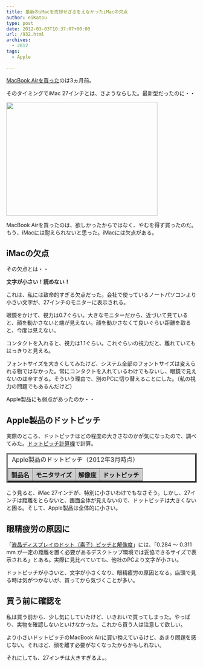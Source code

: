 ```yaml
---
title: 最新のiMacを売却せざるをえなかったiMacの欠点
author: eiKatou
type: post
date: 2012-03-03T10:37:07+00:00
url: /932.html
archives:
  - 2012
tags:
  - Apple

---
```

[MacBook Airを買った][1]のは3ヵ月前。
  
そのタイミングでiMac 27インチとは、さようならした。最新型だったのに・・
  
[<img src="http://eikatou.net/blog/wp-content./uploads/2012/03/201203_imac.jpg" alt="" title="201203_imac" width="400" height="300" class="alignnone size-full wp-image-1003" srcset="./uploads/2012/03/201203_imac.jpg 400w, ./uploads/2012/03/201203_imac-300x225.jpg 300w" sizes="(max-width: 400px) 100vw, 400px" />][2]

MacBook Airを買ったのは、欲しかったからではなく、やむを得ず買ったのだ。もう、iMacには耐えられないと思った。iMacには欠点がある。

## iMacの欠点

その欠点とは・・

<!--more-->

**文字が小さい！読めない！**

これは、私には致命的すぎる欠点だった。会社で使っているノートパソコンより小さい文字が、27インチのモニターに表示される。

眼鏡をかけて、視力は0.7ぐらい。大きなモニターだから、近づいて見ていると、顔を動かさないと端が見えない。顔を動かさなくて良いぐらい距離を取ると、今度は見えない。

コンタクトを入れると、視力は1.1ぐらい。これぐらいの視力だと、離れていてもはっきりと見える。

フォントサイズを大きくしてみたけど、システム全部のフォントサイズは変えられる物ではなかった。常にコンタクトを入れているわけでもないし、眼鏡で見えないのは辛すぎる。そういう理由で、別のPCに切り替えることにした。（私の視力の問題でもあるんだけど）

Apple製品にも弱点があったのか・・

## Apple製品のドットピッチ

実際のところ、ドットピッチはどの程度の大きさなのかが気になったので、調べてみた。[ドットピッチ計算機][3]で計算。<table border="4" align=center> <caption>Apple製品のドットピッチ（2012年3月時点）</caption> 

<tr bgcolor="#cccccc">
  <th>
    製品名
  </th>
  
  <th>
    モニタサイズ
  </th>
  
  <th>
    解像度
  </th>
  
  <th>
    ドットピッチ
  </th>
</tr><tr align=center> 

</tr> <tr align=center> 

</tr> <tr align=center> 

</tr> <tr align=center> 

</tr> <tr align=center> 

</tr> <tr align=center> 

</tr> <tr align=center> 

</tr> </table> 

こう見ると、iMac 27インチが、特別に小さいわけでもなさそう。しかし、27インチは距離をとらないと、画面全体が見えないので、ドットピッチは大きくないと困る。そして、Apple製品は全体的に小さい。

## 眼精疲労の原因に

「[液晶ディスプレイのドット（素子）ピッチと解像度][4]」には、「0.284 ～ 0.311 mm が一定の距離を置く必要があるデスクトップ環境では妥協できるサイズで表示される」とある。実際に見比べていても、他社のPCより文字が小さい。

ドットピッチが小さいと、文字が小さくなり、眼精疲労の原因となる。店頭で見る時は気がつかないが、買ってから気づくことが多い。

## 買う前に確認を

私は買う前から、少し気にしていたけど、いきおいで買ってしまった。やっぱり、実物を確認しないといけなかった。これから買う人は注意して欲しい。

より小さいドットピッチのMacBook Airに買い換えているけど、あまり問題を感じない。それほど、顔を離す必要がなくなったからかもしれない。
  
それにしても、27インチは大きすぎるよ。。

 [1]: http://eikatou.net/blog/2012/03/macbook-air/
 [2]: http://eikatou.net/blog/wp-content./uploads/2012/03/201203_imac.jpg
 [3]: http://www11.plala.or.jp/furan_skin/lcd/ppi.htm
 [4]: http://3dcg.homeip.net/3d_hardware/lcd/04.php
